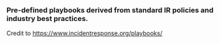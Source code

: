 ### Pre-defined playbooks derived from standard IR policies and industry best practices.  
Credit to https://www.incidentresponse.org/playbooks/
